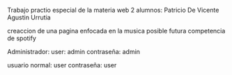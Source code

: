 Trabajo practio especial de la materia web 2
alumnos: 
        Patricio De Vicente
        Agustin Urrutia 

creaccion de una pagina enfocada en la musica posible futura competencia de spotify

Administrador: 
user: admin
contraseña: admin

usuario normal: user
contraseña: user

